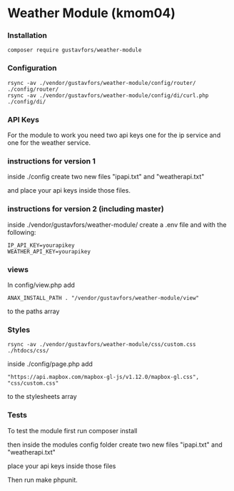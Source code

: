 Weather Module (kmom04)
==================================

### Installation

```
composer require gustavfors/weather-module
```

### Configuration

```
rsync -av ./vendor/gustavfors/weather-module/config/router/ ./config/router/
rsync -av ./vendor/gustavfors/weather-module/config/di/curl.php ./config/di/
```

### API Keys

For the module to work you need two api keys one for the ip service and one for the weather service.

### instructions for version 1

inside ./config create two new files "ipapi.txt" and "weatherapi.txt"

and place your api keys inside those files.

### instructions for version 2 (including master)

inside ./vendor/gustavfors/weather-module/ create a .env file and with the following:

```
IP_API_KEY=yourapikey
WEATHER_API_KEY=yourapikey
```

### views

In config/view.php add

```
ANAX_INSTALL_PATH . "/vendor/gustavfors/weather-module/view"
```

to the paths array

### Styles

```
rsync -av ./vendor/gustavfors/weather-module/css/custom.css ./htdocs/css/
```

inside ./config/page.php add 

```
"https://api.mapbox.com/mapbox-gl-js/v1.12.0/mapbox-gl.css",
"css/custom.css"
```

to the stylesheets array

### Tests

To test the module first run composer install

then inside the modules config folder create two new files "ipapi.txt" and "weatherapi.txt"

place your api keys inside those files

Then run make phpunit.
